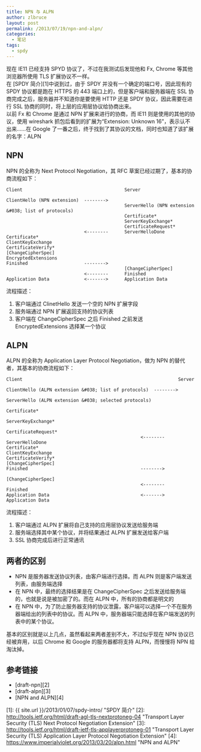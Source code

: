 ```yaml
---
title: NPN 与 ALPN
author: zlbruce
layout: post
permalink: /2013/07/19/npn-and-alpn/
categories:
  - 笔记
tags:
  - spdy
---
```

现在 IE11 已经支持 SPYD 协议了，不过在我测试后发现他和 Fx, Chrome 等其他浏览器所使用 TLS 扩展协议不一样。  
在 [SPDY 简介][1]中说到过，由于 SPDY 并没有一个确定的端口号，因此现有的 SPDY 协议都是跑在 HTTPS 的 443 端口上的，但是客户端和服务器端在 SSL 协商完成之后，服务器并不知道你是要使用 HTTP 还是 SPDY 协议，因此需要在进行 SSL 协商的同时，将上层的应用层协议给协商出来。  
以前 Fx 和 Chrome 是通过 NPN 扩展来进行的协商，而 IE11 则是使用的其他的协议，使用 wireshark 抓包后看到的扩展为“Extension: Unknown 16”，表示认不出来&#8230;&#8230;在 Google 了一番之后，终于找到了其协议的文档，同时也知道了该扩展的名字：ALPN

## NPN

NPN 的全称为 Next Protocol Negotiation，其 RFC 草案已经过期了，基本的协商流程如下：

    Client                                      Server

    ClientHello (NPN extension)  -------->
                                                ServerHello (NPN extension &#038; list of protocols)
                                                Certificate*
                                                ServerKeyExchange*
                                                CertificateRequest*
                                 <--------      ServerHelloDone
    Certificate*
    ClientKeyExchange
    CertificateVerify*
    [ChangeCipherSpec]
    EncryptedExtensions
    Finished                     -------->
                                                [ChangeCipherSpec]
                                 <--------      Finished
    Application Data             <------->      Application Data


流程描述：

  1. 客户端通过 ClinetHello 发送一个空的 NPN 扩展字段
  2. 服务端通过 NPN 扩展返回支持的协议列表
  3. 客户端在 ChangeCipherSpec 之后 Finished 之前发送 EncryptedExtensions 选择某一个协议

## ALPN

ALPN 的全称为 Application Layer Protocol Negotiation，做为 NPN 的替代者，其基本的协商流程如下：

    Client                                                          Server

    ClientHello (ALPN extension &#038; list of protocols)  -------->
                                                                     ServerHello (ALPN extension &#038; selected protocols)
                                                                     Certificate*
                                                                     ServerKeyExchange*
                                                                     CertificateRequest*
                                                      <--------      ServerHelloDone
    Certificate*
    ClientKeyExchange
    CertificateVerify*
    [ChangeCipherSpec]
    Finished                                          -------->
                                                                     [ChangeCipherSpec]
                                                      <--------      Finished
    Application Data                                  <------->      Application Data


流程描述：

  1. 客户端通过 ALPN 扩展将自己支持的应用层协议发送给服务端
  2. 服务端选择其中某个协议，并将结果通过 ALPN 扩展发送给客户端
  3. SSL 协商完成后进行正常通讯

## 两者的区别

  * NPN 是服务器发送协议列表，由客户端进行选择。而 ALPN 则是客户端发送列表，由服务端选择
  * 在 NPN 中，最终的选择结果是在 ChangeCipherSpec 之后发送给服务端的，也就是说是被加密了的。而在 ALPN 中，所有的协商都是明文的
  * 在 NPN 中，为了防止服务器支持的协议泄露，客户端可以选择一个不在服务器端给出的列表中的协议。而 ALPN 中，服务器端只能选择在客户端发送的列表中的某个协议。

基本的区别就是以上几点，虽然看起来两者差别不大，不过似乎现在 NPN 协议已经被弃用，以后 Chrome 和 Google 的服务器都将支持 ALPN，而慢慢将 NPN 给淘汰掉。

## 参考链接

  * [draft-npn][2]
  * [draft-alpn][3]
  * [NPN and ALPN][4]

 [1]: {{ site.url }}/2013/01/07/spdy-intro/ "SPDY 简介"
 [2]: http://tools.ietf.org/html/draft-agl-tls-nextprotoneg-04 "Transport Layer Security (TLS) Next Protocol Negotiation Extension"
 [3]: http://tools.ietf.org/html/draft-ietf-tls-applayerprotoneg-01 "Transport Layer Security (TLS) Application Layer Protocol Negotiation Extension"
 [4]: https://www.imperialviolet.org/2013/03/20/alpn.html "NPN and ALPN"
